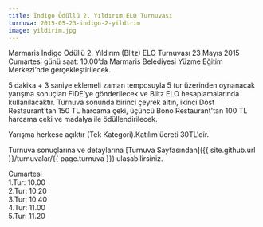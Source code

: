 ```yaml
---
title: İndigo Ödüllü 2. Yıldırım ELO Turnuvası
turnuva: 2015-05-23-indigo-2-yildirim
image: yildirim.jpg
---
```

Marmaris İndigo Ödüllü 2. Yıldırım (Blitz) ELO Turnuvası 23 Mayıs 2015 Cumartesi günü saat: 10.00’da Marmaris Belediyesi Yüzme Eğitim Merkezi’nde gerçekleştirilecek.

5 dakika + 3 saniye eklemeli zaman temposuyla 5 tur üzerinden oynanacak yarışma sonuçları FIDE’ye gönderilecek ve Blitz ELO hesaplamalarında kullanılacaktır.
Turnuva sonunda birinci çeyrek altın, ikinci Dost Restaurant'tan 150 TL harcama çeki, üçüncü Bono Restaurant'tan 100 TL harcama çeki ve madalya ile ödüllendirilecek.  

Yarışma herkese açıktır (Tek Kategori).Katılım ücreti 30TL'dir.  

Turnuva sonuçlarına ve detaylarına [Turnuva Sayfasından]({{ site.github.url }}/turnuvalar/{{ page.turnuva }}) ulaşabilirsiniz.

Cumartesi  
1.Tur: 10.00  
2.Tur: 10.20  
3.Tur: 10.40  
4.Tur: 11.00  
5.Tur: 11.20  
